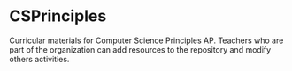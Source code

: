 # CSPrinciples
Curricular materials for Computer Science Principles AP. Teachers who are part of the organization can add resources to the repository and modify others activities.
